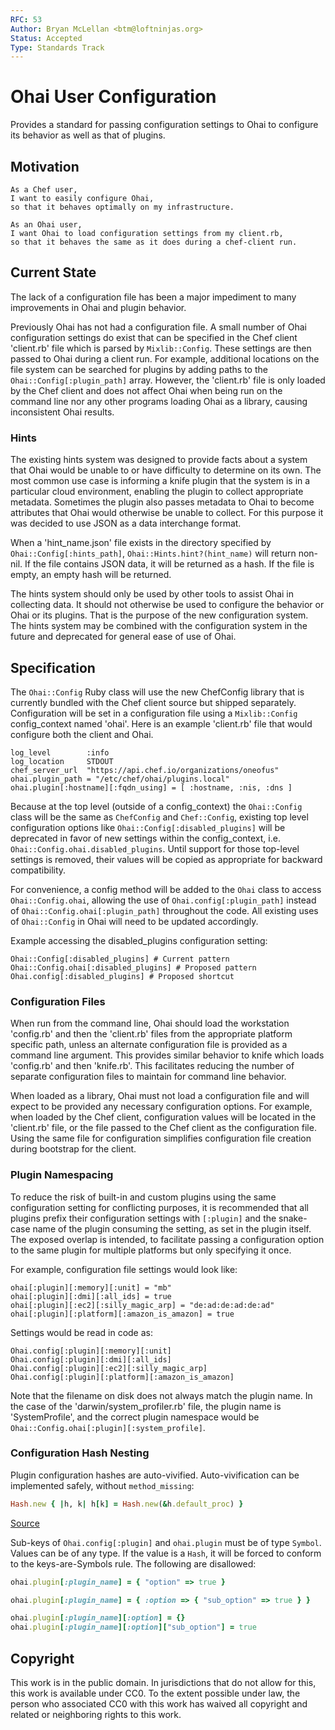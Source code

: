 ```yaml
---
RFC: 53
Author: Bryan McLellan <btm@loftninjas.org>
Status: Accepted
Type: Standards Track
---
```


# Ohai User Configuration

Provides a standard for passing configuration settings to Ohai to configure its behavior as well as that of plugins.

## Motivation

    As a Chef user,
    I want to easily configure Ohai,
    so that it behaves optimally on my infrastructure.

    As an Ohai user,
    I want Ohai to load configuration settings from my client.rb,
    so that it behaves the same as it does during a chef-client run.

## Current State

The lack of a configuration file has been a major impediment to many improvements in Ohai and plugin behavior.

Previously Ohai has not had a configuration file. A small number of Ohai configuration settings do exist that can be specified in the Chef client 'client.rb' file which is parsed by `Mixlib::Config`. These settings are then passed to Ohai during a client run. For example, additional locations on the file system can be searched for plugins by adding paths to the `Ohai::Config[:plugin_path]` array. However, the 'client.rb' file is only loaded by the Chef client and does not affect Ohai when being run on the command line nor any other programs loading Ohai as a library, causing inconsistent Ohai results.

### Hints

The existing hints system was designed to provide facts about a system that Ohai would be unable to or have difficulty to determine on its own. The most common use case is informing a knife plugin that the system is in a particular cloud environment, enabling the plugin to collect appropriate metadata. Sometimes the plugin also passes metadata to Ohai to become attributes that Ohai would otherwise be unable to collect. For this purpose it was decided to use JSON as a data interchange format.

When a 'hint_name.json' file exists in the directory specified by `Ohai::Config[:hints_path]`, `Ohai::Hints.hint?(hint_name)` will return non-nil. If the file contains JSON data, it will be returned as a hash. If the file is empty, an empty hash will be returned.

The hints system should only be used by other tools to assist Ohai in collecting data. It should not otherwise be used to configure the behavior or Ohai or its plugins. That is the purpose of the new configuration system. The hints system may be combined with the configuration system in the future and deprecated for general ease of use of Ohai.

## Specification

The `Ohai::Config` Ruby class will use the new ChefConfig library that is currently bundled with the Chef client source but shipped separately. Configuration will be set in a configuration file using a `Mixlib::Config` config_context named 'ohai'. Here is an example 'client.rb' file that would configure both the client and Ohai.

```
log_level        :info
log_location     STDOUT
chef_server_url  "https://api.chef.io/organizations/oneofus"
ohai.plugin_path = "/etc/chef/ohai/plugins.local"
ohai.plugin[:hostname][:fqdn_using] = [ :hostname, :nis, :dns ]
```

Because at the top level (outside of a config_context) the `Ohai::Config` class will be the same as `ChefConfig` and `Chef::Config`, existing top level configuration options like `Ohai::Config[:disabled_plugins]` will be deprecated in favor of new settings within the config_context, i.e. `Ohai::Config.ohai.disabled_plugins`. Until support for those top-level settings is removed, their values will be copied as appropriate for backward compatibility.

For convenience, a config method will be added to the `Ohai` class to access `Ohai::Config.ohai`, allowing the use of `Ohai.config[:plugin_path]` instead of `Ohai::Config.ohai[:plugin_path]` throughout the code. All existing uses of `Ohai::Config` in Ohai will need to be updated accordingly.


Example accessing the disabled_plugins configuration setting:

```
Ohai::Config[:disabled_plugins] # Current pattern
Ohai::Config.ohai[:disabled_plugins] # Proposed pattern
Ohai.config[:disabled_plugins] # Proposed shortcut
```

### Configuration Files

When run from the command line, Ohai should load the workstation 'config.rb' and then the 'client.rb' files from the appropriate platform specific path, unless an alternate configuration file is provided as a command line argument. This provides similar behavior to knife which loads 'config.rb' and then 'knife.rb'. This facilitates reducing the number of separate configuration files to maintain for command line behavior.

When loaded as a library, Ohai must not load a configuration file and will expect to be provided any necessary configuration options. For example, when loaded by the Chef client, configuration values will be located in the 'client.rb' file, or the file passed to the Chef client as the configuration file. Using the same file for configuration simplifies configuration file creation during bootstrap for the client.

### Plugin Namespacing

To reduce the risk of built-in and custom plugins using the same configuration setting for conflicting purposes, it is recommended that all plugins prefix their configuration settings with `[:plugin]` and the snake-case name of the plugin consuming the setting, as set in the plugin itself. The exposed overlap is intended, to facilitate passing a configuration option to the same plugin for multiple platforms but only specifying it once.

For example, configuration file settings would look like:

```
ohai[:plugin][:memory][:unit] = "mb"
ohai[:plugin][:dmi][:all_ids] = true
ohai[:plugin][:ec2][:silly_magic_arp] = "de:ad:de:ad:de:ad"
ohai[:plugin][:platform][:amazon_is_amazon] = true
```

Settings would be read in code as:

```
Ohai.config[:plugin][:memory][:unit]
Ohai.config[:plugin][:dmi][:all_ids]
Ohai.config[:plugin][:ec2][:silly_magic_arp]
Ohai.config[:plugin][:platform][:amazon_is_amazon]
```

Note that the filename on disk does not always match the plugin name. In the case of the 'darwin/system_profiler.rb' file, the plugin name is 'SystemProfile', and the correct plugin namespace would be `Ohai::Config.ohai[:plugin][:system_profile]`.

### Configuration Hash Nesting

Plugin configuration hashes are auto-vivified. Auto-vivification can be
implemented safely, without `method_missing`:

```ruby
Hash.new { |h, k| h[k] = Hash.new(&h.default_proc) }
```
[Source](http://stackoverflow.com/questions/5878529/how-to-assign-hashab-c-if-hasha-doesnt-exist#comment6760520_5878626)

Sub-keys of `Ohai.config[:plugin]` and `ohai.plugin` must be of type `Symbol`.
Values can be of any type. If the value is a `Hash`, it will be forced to
conform to the keys-are-Symbols rule. The following are disallowed:

```ruby
ohai.plugin[:plugin_name] = { "option" => true }
```

```ruby
ohai.plugin[:plugin_name] = { :option => { "sub_option" => true } }
```

```ruby
ohai.plugin[:plugin_name][:option] = {}
ohai.plugin[:plugin_name][:option]["sub_option"] = true
```

## Copyright

This work is in the public domain. In jurisdictions that do not allow for this,
this work is available under CC0. To the extent possible under law, the person
who associated CC0 with this work has waived all copyright and related or
neighboring rights to this work.
